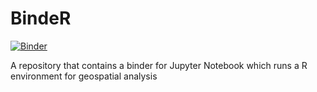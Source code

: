 # BindeR
[![Binder](https://mybinder.org/badge_logo.svg)](https://mybinder.org/v2/gh/dorcasmarie/Intro_To_R)

A repository that contains a binder for Jupyter Notebook which runs a R environment for geospatial analysis
